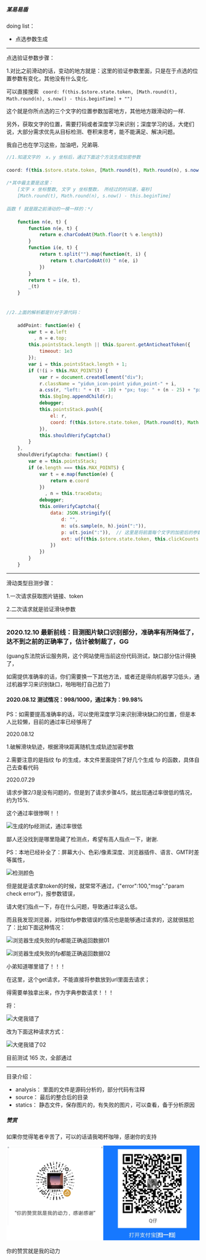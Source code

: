 
##### 某易易盾

doing list：

- 点选参数生成

---

点选验证参数步骤：

1.对比之前滑动的话，变动的地方就是：这里的验证参数里面，只是在于点选的位置参数有变化，其他没有什么变化.

可以直接搜索 ``` coord: f(this.$store.state.token, [Math.round(t), Math.round(n), s.now() - this.beginTime] + "")```

这个就是你所点选的三个文字的位置参数加密地方，其他地方跟滑动的一样.

另外，获取文字的位置，需要打码或者深度学习来识别；深度学习的话，大佬们说，大部分需求优先从目标检测、卷积来思考，能不能满足、解决问题。

我自己也在学习这些，加油吧，兄弟萌.

```javascript
//1.知道文字的  x，y 坐标后，通过下面这个方法生成加密参数

coord: f(this.$store.state.token, [Math.round(t), Math.round(n), s.now() - this.beginTime] + "")

/*其中最主要是这里：
    [文字 x 坐标整数, 文字 y 坐标整数， 所经过的时间差，毫秒]
    [Math.round(t), Math.round(n), s.now() - this.beginTime]

函数 f 就是跟之前滑动的一模一样的：*/

    function n(e, t) {
        function n(e, t) {
            return e.charCodeAt(Math.floor(t % e.length))
        }
        function i(e, t) {
            return t.split("").map(function(t, i) {
                return t.charCodeAt(0) ^ n(e, i)
            })
        }
        return t = i(e, t),
        _(t)
    }


//2.上面的解析都是针对于源代码：

    addPoint: function(e) {
        var t = e.left
          , n = e.top;
        this.pointsStack.length || this.$parent.getAnticheatToken({
            timeout: 1e3
        });
        var i = this.pointsStack.length + 1;
        if (!(i > this.MAX_POINTS)) {
            var r = document.createElement("div");
            r.className = "yidun_icon-point yidun_point-" + i,
            a.css(r, "left: " + (t - 10) + "px; top: " + (n - 25) + "px;"),
            this.$bgImg.appendChild(r);
            debugger;
            this.pointsStack.push({
                el: r,
                coord: f(this.$store.state.token, [Math.round(t), Math.round(n), s.now() - this.beginTime] + "")
            }),
            this.shouldVerifyCaptcha()
        }
    },
    shouldVerifyCaptcha: function() {
        var e = this.pointsStack;
        if (e.length === this.MAX_POINTS) {
            var t = e.map(function(e) {
                return e.coord
            })
              , n = this.traceData;
            debugger;
            this.onVerifyCaptcha({
                data: JSON.stringify({
                    d: "",
                    m: u(s.sample(n, h).join(":")),
                    p: u(t.join(":")),  // 这里是将前面每个文字的加密后的参数，用于 : 来连接起来，再用 u 函数去加密, u 函数就是之前的 B 函数
                    ext: u(f(this.$store.state.token, this.clickCounts + "," + n.length))
                })
            })
        }
    }

```

---

滑动类型目测步骤：

1.一次请求获取图片链接、token

2.二次请求就是验证滑块参数

---

### 2020.12.10 最新前线：目测图片缺口识别部分，准确率有所降低了，达不到之前的正确率了，估计被制裁了，GG

(guang东法院诉讼服务网，这个网站使用当前这份代码测试，缺口部分估计得换了，

如需提供准确率的话，你们需要换一下其他方法，或者还是得向机器学习低头，通过机器学习来识别缺口，啪啪啪打自己脸了)


#### 2020.08.12 测试情况：998/1000，通过率为：99.98%

PS：如需要提高准确率的话，可以使用深度学习来识别滑块缺口的位置，但是本人比较懒，目前的通过率已经够用了


2020.08.12

1.破解滑块轨迹，根据滑块距离随机生成轨迹加密参数

2.需要注意的是指纹 fp 的生成，本文件里面提供了好几个生成 fp 的函数，具体自己去查看代码


2020.07.29

请求步骤2/3是没有问题的，但是到了请求步骤4/5，就出现通过率很低的情况，约为15%.

这个通过率很惨啊！！

![生成的fp经测试，通过率很低](./statics/生成的fp经测试，通过率很低.png)


鄙人还没找到是哪里隐藏了检测点，希望有高人指点一下，谢谢.


PS：本地已经补全了：屏幕大小、色彩/像素深度、浏览器插件、语言、GMT时差 等属性，

![检测颜色](./statics/检测颜色.png)


但是就是请求拿token的时候，就常常不通过，{"error":100,"msg":"param check error"}，报参数错误，

请大佬们指点一下，存在什么问题，导致通过率这么低。

而且我发现浏览器，对指纹fp参数错误的情况也是能够通过请求的，这就很尴尬了：比如下面这种情况：

![浏览器生成失败的fp都能正确返回数据01](./statics/浏览器生成失败的fp都能正确返回数据01.png)

![浏览器生成失败的fp都能正确返回数据02](./statics/浏览器生成失败的fp都能正确返回数据02.png)


小弟知道哪里错了！！！


在这里，这个get请求，不能直接将参数放到url里面去请求；

得需要单独拿出来，作为字典参数请求！！！

将：

![大佬我错了](./statics/大佬我错了.png)

改为下面这种请求方式：

![大佬我错了02](./statics/大佬我错了02.png)


目前测试 165 次，全部通过




---

目录介绍：
    
- analysis： 里面的文件是源码分析的，部分代码有注释
- source：   最后的整合后的目录
- statics：  静态文件，保存图片的，有失败的图片，可以查看，备于分析原因


##### 赞赏

如果你觉得笔者辛苦了，可以的话请我喝杯咖啡，感谢你的支持

![zanshangma](../statics/zanshangma.png)

你的赞赏就是我的动力

